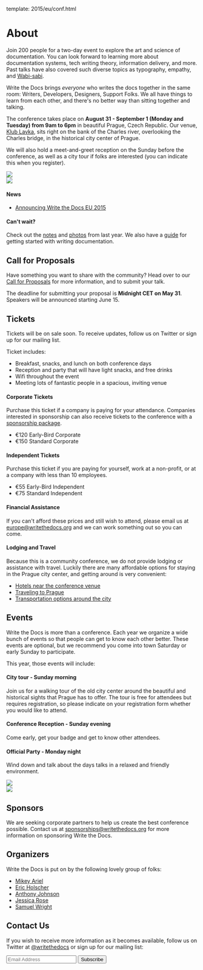 template: 2015/eu/conf.html

# About

Join 200 people for a two-day event to explore the art and science of
documentation. You can look forward to learning more about
documentation systems, tech writing theory, information delivery, and
more. Past talks have also covered such diverse topics as typography,
empathy, and [Wabi-sabi][wabisabi].

Write the Docs brings *everyone* who writes the docs together in the same room:
Writers, Developers, Designers, Support Folks.
We all have things to learn from each other, and there's no better way than 
sitting together and talking.

The conference takes place on **August 31 - September 1 (Monday and Tuesday) from
9am to 6pm** in beautiful Prague, Czech Republic. Our venue, [Klub Lavka][klub-lavka],
sits right on the bank of the Charles river, overlooking the Charles bridge, in the
historical city center of Prague.

We will also hold a meet-and-greet reception on the Sunday before the conference,
as well as a city tour if folks are interested (you can indicate this when you register).

<div class="row row-images">
  <div class="col-md-6 col-sm-6 col-sm-offset-0 col-xs-8 col-xs-offset-2">
    <img src="/conf/eu/2015/pics/venue_inside.jpg" />
  </div>
  <div class="col-md-6 col-sm-6 col-sm-offset-0 col-xs-8 col-xs-offset-2">
    <img src="/conf/eu/2015/pics/venue_outside_day.jpg" />
  </div>
</div>

#### News

* [Announcing Write the Docs EU 2015](/conf/eu/2015/news/announcing-eu-2015)

<!---
* [Announcing Call for Proposals and Ticket Prices](/news/cfp-ticket-prices)
* [Announcing Keynotes, Initial Sponsors, and a Reminder](/news/announcing-keynotes-sponsors-reminder)
* [Announcing Presentations and Speakers](/news/announcing-presentations)
-->

#### Can't wait?

Check out the <!--- [videos](https://www.youtube.com/playlist?list=PLmV2D6sIiX3UkFCMqq5at0xYgsMqAr6Jf) 
-->[notes](http://andrewspittle.com/tag/write-the-docs/) and [photos](https://www.flickr.com/writethedocs) 
from last year. 
We also have a [guide](http://docs.writethedocs.org/) for getting started with writing documentation.


<a name="cfp"></a>

## Call for Proposals

Have something you want to share with the community?  Head over to our
[Call for Proposals](/conf/eu/2015/cfp) for more information, and to submit your
talk.

The deadline for submitting your proposal is **Midnight CET on May 31**.
Speakers will be announced starting June 15.


<a name="tickets"></a>

## Tickets

Tickets will be on sale soon. To receive updates, follow us on Twitter or sign up for our mailing list.

<!---
Early-bird tickets are on sale now! We only have a limited amount of these
and we expect the event to sell out, so don't wait to purchase.

<form method="GET" action="https://ti.to/writethedocs/write-the-docs-eu-2015">
  <button name="_" id="button-tito-writethedocs-write-the-docs-eu-2015-1">Buy Tickets Now</button>
</form>
-->

Ticket includes:

* Breakfast, snacks, and lunch on both conference days
* Reception and party that will have light snacks, and free drinks
* Wifi throughout the event
* Meeting lots of fantastic people in a spacious, inviting venue

#### Corporate Tickets

Purchase this ticket if a company is paying for your attendance.
Companies interested in sponsorship can also receive tickets to the
conference with a [sponsorship package](#sponsors).

* €120 Early-Bird Corporate
* €150 Standard Corporate

#### Independent Tickets

Purchase this ticket if you are paying for yourself, work at a
non-profit, or at a company with less than 10 employees.

* €55 Early-Bird Independent
* €75 Standard Independent

#### Financial Assistance

If you can't afford these prices and still wish to attend, please email
us at [europe@writethedocs.org][europe-email] and we can work something out so you can come.

#### Lodging and Travel

Because this is a community conference, we do not provide lodging
or assistance with travel. Luckily there are many affordable options 
for staying in the Prague city center, and getting around is very convenient:

* [Hotels near the conference venue](/conf/eu/2015/visiting/#where-to-stay)
* [Traveling to Prague](/conf/eu/2015/visiting/#traveling-to-prague)
* [Transportation options around the city](/conf/eu/2015/visiting/#how-to-get-around)


<a name="events"></a>

## Events

Write the Docs is more than a conference. Each year we organize a wide
bunch of events so that people can get to know each other better. 
These events are optional, but we recommend you come into town Saturday
or early Sunday to participate.

This year, those events will include:

#### City tour - Sunday morning

Join us for a walking tour of the old city center around the beautiful and historical
sights that Prague has to offer. The tour is free for attendees but requires registration,
so please indicate on your registration form whether you would like to attend.

#### Conference Reception - Sunday evening

Come early, get your badge and get to know other attendees.

#### Official Party - Monday night

Wind down and talk about the days talks in a relaxed and friendly environment.

<div class="row row-images">
  <div class="col-md-6 col-sm-6 col-sm-offset-0 col-xs-8 col-xs-offset-2">
    <img src="/conf/eu/2015/pics/charles_bridge.jpg" />
  </div>
  <div class="col-md-6 col-sm-6 col-sm-offset-0 col-xs-8 col-xs-offset-2">
    <img src="/conf/eu/2015/pics/venue_outside_night.jpg" />
  </div>
</div>


<a name="sponsors"></a>

## Sponsors

We are seeking corporate partners to help us create the best conference
possible. Contact us at [sponsorships@writethedocs.org][sponsorships]
for more information on sponsoring Write the Docs.

<!---
This year's conference is graciously brought to you by the following companies:

<div class="row row-sponsors">
  <div class="col-md-8 col-md-offset-2 col-sm-8 col-sm-offset-2">
    <a href="https://wordpress.com"><img src="/img/2015/sponsors/wordpress.png" width=400/></a>
  </div>
  <div class="col-md-6 col-sm-6">
    <a href="https://basecamp.com"><img src="/img/2015/sponsors/basecamp.png" width=200/></a>
  </div>
  <div class="col-md-6 col-sm-6">
    <a href="https://github.com"><img src="/img/2015/sponsors/github.png" width=200/></a>
  </div>
  <div class="col-md-6 col-sm-6">
    <a href="https://rackspace.com"><img src="/img/2015/sponsors/rackspace.png" width=200/></a>
  </div>
  <div class="col-md-6 col-sm-6">
    <a href="https://salesforce.com"><img src="/img/2015/sponsors/salesforce.png" width=200/></a>
  </div>
</div>
-->

## Organizers

Write the Docs is put on by the following lovely group of folks:

* [Mikey Ariel](https://twitter.com/thatdocslady)
* [Eric Holscher](https://twitter.com/ericholscher)
* [Anthony Johnson](https://twitter.com/agjhnsn)
* [Jessica Rose](https://twitter.com/jesslynnrose)
* [Samuel Wright](https://twitter.com/plaindocs)

## Contact Us

If you wish to receive more information as it becomes available, follow
us on Twitter at [@writethedocs][twitter] or sign up for our mailing
list:

<div id="mc_embed_signup">
<form action="http://writethedocs.us6.list-manage.com/subscribe/post?u=94377ea46d8b176a11a325d03&amp;id=dcf0ed349b" method="post" id="mc-embedded-subscribe-form" name="mc-embedded-subscribe-form" class="validate" target="_blank" novalidate="">
<div class="mc-field-group input-append">
<input placeholder="Email Address" value="" name="EMAIL" class="required email" id="mce-EMAIL" type="email">
<input value="Subscribe" name="subscribe" id="mc-embedded-subscribe" class="btn" type="submit">
</div>
<div id="mce-responses" class="clear">
<div class="response" id="mce-error-response" style="display:none"></div>
<div class="response" id="mce-success-response" style="display:none"></div>
</div>
</form>
</div>

[klub-lavka]: http://www.lavka.cz/en/s
[wabisabi]: http://en.wikipedia.org/wiki/Wabi-sabi
[twitter]: https://twitter.com/writethedocs
[mailing-list]: http://eepurl.com/I37rP
[sponsorships]: mailto:sponsorships@writethedocs.org
[europe-email]: mailto:europe@writethedocs.org
